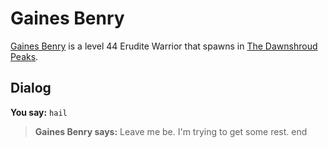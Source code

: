 # Gaines Benry



[Gaines Benry](/npc/174067) is a level 44 Erudite Warrior that spawns in [The Dawnshroud Peaks](/zone/174).



## Dialog

**You say:** `hail`



>**Gaines Benry says:** Leave me be. I'm trying to get some rest.
end
